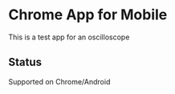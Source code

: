 # Chrome App for Mobile

This is a test app for an oscilloscope

## Status

Supported on Chrome/Android

